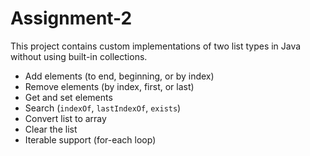 # Assignment-2

This project contains custom implementations of two list types in Java without using built-in collections.

- Add elements (to end, beginning, or by index)
- Remove elements (by index, first, or last)
- Get and set elements
- Search (`indexOf`, `lastIndexOf`, `exists`)
- Convert list to array
- Clear the list
- Iterable support (for-each loop)
